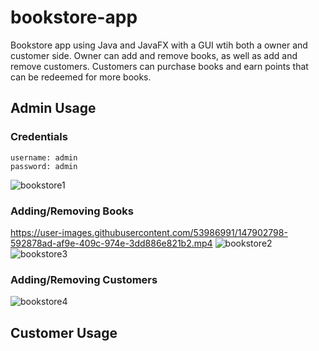# bookstore-app

Bookstore app using Java and JavaFX with a GUI wtih both a owner and customer side. Owner can add and remove books, as well as add and remove customers. 
Customers can purchase books and earn points that can be redeemed for more books. 

## Admin Usage
### Credentials
```
username: admin    
password: admin
``` 
![bookstore1](https://user-images.githubusercontent.com/53986991/147902654-09931779-d009-4558-a695-99e828a12c89.PNG)
### Adding/Removing Books
https://user-images.githubusercontent.com/53986991/147902798-592878ad-af9e-409c-974e-3dd886e821b2.mp4
![bookstore2](https://user-images.githubusercontent.com/53986991/147902661-6c54b8fc-468f-4862-88c0-dd99d4490a64.PNG)
![bookstore3](https://user-images.githubusercontent.com/53986991/147902666-22fe7f52-37a1-49ca-8f9a-f022d1d0effa.PNG)





### Adding/Removing Customers

![bookstore4](https://user-images.githubusercontent.com/53986991/147902671-5f62e58c-003a-4a53-885e-903863b89078.PNG)

## Customer Usage
